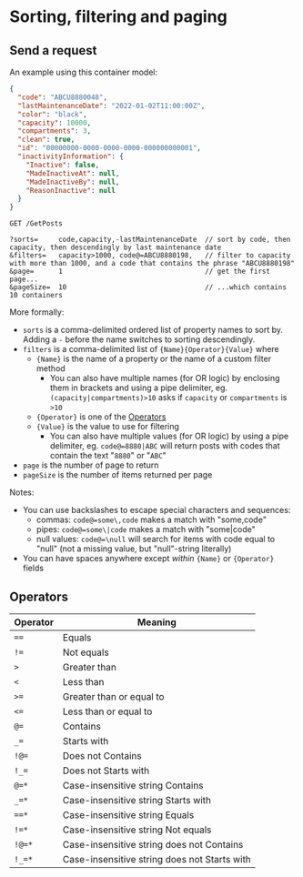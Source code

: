 ﻿# Sorting, filtering and paging

## Send a request

An example using this container model:

```json
{
  "code": "ABCU8880048",
  "lastMaintenanceDate": "2022-01-02T11:00:00Z",
  "color": "black",
  "capacity": 10000,
  "compartments": 3,
  "clean": true,
  "id": "00000000-0000-0000-0000-000000000001",
  "inactivityInformation": {
    "Inactive": false,
    "MadeInactiveAt": null,
    "MadeInactiveBy": null,
    "ReasonInactive": null
  }
}
```

```curl
GET /GetPosts

?sorts=     code,capacity,-lastMaintenanceDate  // sort by code, then capacity, then descendingly by last maintenance date 
&filters=   capacity>1000, code@=ABCU8880198,   // filter to capacity with more than 1000, and a code that contains the phrase "ABCU8880198"
&page=      1                                   // get the first page...
&pageSize=  10                                  // ...which contains 10 containers

```
More formally:
* `sorts` is a comma-delimited ordered list of property names to sort by. Adding a `-` before the name switches to sorting descendingly.
* `filters` is a comma-delimited list of `{Name}{Operator}{Value}` where
    * `{Name}` is the name of a property or the name of a custom filter method
        * You can also have multiple names (for OR logic) by enclosing them in brackets and using a pipe delimiter, eg. `(capacity|compartments)>10` asks if `capacity` or `compartments` is `>10`
    * `{Operator}` is one of the [Operators](#operators)
    * `{Value}` is the value to use for filtering
        * You can also have multiple values (for OR logic) by using a pipe delimiter, eg. `code@=8880|ABC` will return posts with codes that contain the text "`8880`" or "`ABC`"
* `page` is the number of page to return
* `pageSize` is the number of items returned per page 

Notes:
* You can use backslashes to escape special characters and sequences:
    * commas: `code@=some\,code` makes a match with "some,code"
    * pipes: `code@=some\|code` makes a match with "some|code"
    * null values: `code@=\null` will search for items with code equal to "null" (not a missing value, but "null"-string literally)
* You can have spaces anywhere except *within* `{Name}` or `{Operator}` fields

## Operators
| Operator   | Meaning                  |
|------------|--------------------------|
| `==`       | Equals                   |
| `!=`       | Not equals               |
| `>`        | Greater than             |
| `<`        | Less than                |
| `>=`       | Greater than or equal to |
| `<=`       | Less than or equal to    |
| `@=`       | Contains                 |
| `_=`       | Starts with              |
| `!@=`      | Does not Contains        |
| `!_=`      | Does not Starts with     |
| `@=*`      | Case-insensitive string Contains |
| `_=*`      | Case-insensitive string Starts with |
| `==*`      | Case-insensitive string Equals |
| `!=*`      | Case-insensitive string Not equals |
| `!@=*`     | Case-insensitive string does not Contains |
| `!_=*`     | Case-insensitive string does not Starts with |
